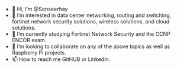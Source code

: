 - 👋 Hi, I’m @Sonseerhay
- 👀 I’m interested in data center networking, routing and switching, fortinet network security solutions, wireless solutions, and cloud solutions. 
- 🌱 I’m currently studying Fortinet Network Security and the CCNP ENCOR exam. 
- 💞️ I’m looking to collaborate on any of the above topics as well as Raspberry Pi projects.
- 📫 How to reach me GitHUB or LinkedIn. 

<!---
Sonseerhay/Sonseerhay is a ✨ special ✨ repository because its `README.md` (this file) appears on your GitHub profile.
You can click the Preview link to take a look at your changes.
--->
